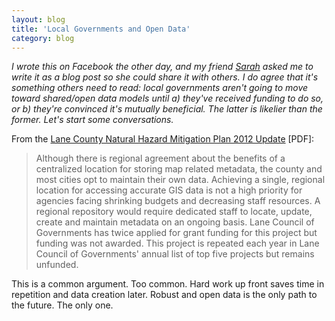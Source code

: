 ```yaml
---
layout: blog
title: 'Local Governments and Open Data'
category: blog
---
```


_I wrote this on Facebook the other day, and my friend [Sarah](http://twitter.com/mapadelphia) asked me to write it as a blog post so she could share it with others. I do agree that it's something others need to read: local governments aren't going to move toward shared/open data models until a) they've received funding to do so, or b) they're convinced it's mutually beneficial. The latter is likelier than the former. Let's start some conversations._

From the [Lane County Natural Hazard Mitigation Plan 2012 Update](http://www.lanecounty.org/departments/sheriff/office/emermgmt/documents/nhmp2011femareview2.pdf) [PDF]:

<blockquote>Although there is regional agreement about the benefits of a centralized location for storing map related metadata, the county and most cities opt to maintain their own data. Achieving a single, regional location for accessing accurate GIS data is not a high priority for agencies facing shrinking budgets and decreasing staff resources. A regional repository would require dedicated staff to locate, update, create and maintain metadata on an ongoing basis. Lane Council of Governments has twice applied for grant funding for this project but funding was not awarded. This project is repeated each year in Lane Council of Governments' annual list of top five projects but remains unfunded.</blockquote>

This is a common argument. Too common. Hard work up front saves time in repetition and data creation later. Robust and open data is the only path to the future. The only one.
